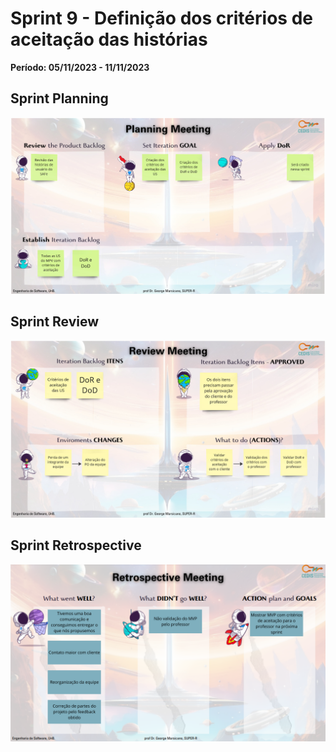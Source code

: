 # Sprint 9 - Definição dos critérios de aceitação das histórias
**Período: 05/11/2023 - 11/11/2023**

## Sprint Planning 

![Sprint Planning - sprint 9](../../assets/templates_reunioes_sprint/sprint9/planning.jpg)

## Sprint Review 

![Sprint Review - sprint 9](../../assets/templates_reunioes_sprint/sprint9/review.jpg)

## Sprint Retrospective

![Sprint Retrospective - sprint 9](../../assets/templates_reunioes_sprint/Sprint_Retrospective11_11.png)